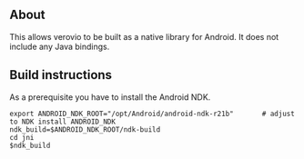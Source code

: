 About
-----

This allows verovio to be built as a native library for Android. It does not include any Java bindings.


Build instructions
------------------

As a prerequisite you have to install the Android NDK. 

```
export ANDROID_NDK_ROOT="/opt/Android/android-ndk-r21b"       # adjust to NDK install ANDROID_NDK
ndk_build=$ANDROID_NDK_ROOT/ndk-build
cd jni
$ndk_build
```
